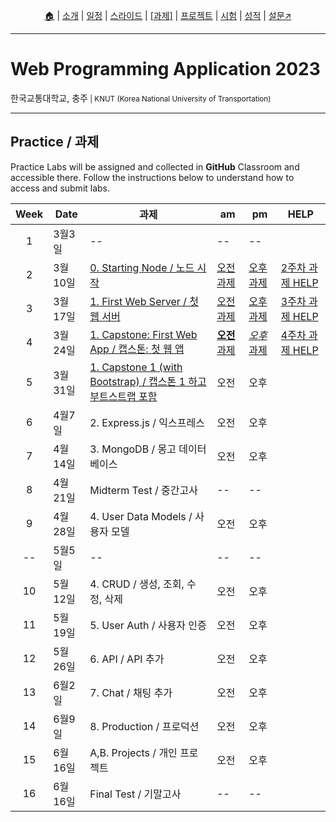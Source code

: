 <p id="menu" align="center">
  <a href="https://ut-nodejs.github.io" title="Home">🏠</a> |
  <a href="about.html" title="About">소개</a> |
  <a href="/schedule.html" title="Schedule">일정</a> |
  <a href="/slides.html" title="Slides">스라이드</a> |
  <a href="/practice.html" title="Practice"><u>[과제]</u></a> |
  <a href="/project.html" title="Project">프로젝트</a> |
  <a href="/tests.html" title="Tests">시험</a> |
  <a href="/grading.html" title="Grading">성적</a> |
  <a href="https://pollev.com/aarons007" title="PollEverywhere">설문↗️</a>
</p>

---

# Web Programming Application 2023

<p>한국교통대학교, 충주<small> | KNUT (Korea National University of Transportation)</small></p>

---

## Practice / 과제

Practice Labs will be assigned and collected in **GitHub** Classroom and accessible there. Follow the instructions below to understand how to access and submit labs.

<!-- | GitHub Classroom (과제) | [오전](https://classroom.github.com/classrooms/126310482-2023sp-259122-1-am) | [오후](https://classroom.github.com/classrooms/126310482-2023sp-259122-2-pm) -->

| Week | Date    | 과제                                                                                                                | am                                                       | pm                                                     | HELP                                                               |
| :--: | ------- | ------------------------------------------------------------------------------------------------------------------- | -------------------------------------------------------- | ------------------------------------------------------ | ------------------------------------------------------------------ |
|  1   | 3월3일  | --                                                                                                                  | --                                                       | --                                                     |
|  2   | 3월10일 | [0. Starting Node / 노드 시작](https://github.com/ut-nodejs/0-starting-nodejs)                                      | [오전 과제](https://classroom.github.com/a/ufXcgZ68)     | [오후 과제](https://classroom.github.com/a/YeQuxwK6)   | [2주차 과제 HELP](https://github.com/orgs/ut-nodejs/discussions/1) |
|  3   | 3월17일 | [1. First Web Server / 첫 웹 서버](https://github.com/ut-nodejs/1-node-webserver-start)                             | [오전 과제](https://classroom.github.com/a/poWHzDMH)     | [오후 과제](https://classroom.github.com/a/Fyol0_-I)   | [3주차 과제 HELP](https://github.com/orgs/ut-nodejs/discussions/2) |
|  4   | 3월24일 | [1. Capstone: First Web App / 캡스톤: 첫 웹 앱](https://github.com/ut-nodejs/2-webserver-capstone)                  | [**오전** 과제](https://classroom.github.com/a/TJpdR0C3) | [_오후_ 과제](https://classroom.github.com/a/F4nLnLQw) | [4주차 과제 HELP](https://github.com/orgs/ut-nodejs/discussions/3) |
|  5   | 3월31일 | [1. Capstone 1 (with Bootstrap) / 캡스톤 1 하고 부트스트랩 포함](https://github.com/ut-nodejs/3-bootstrap-practice) | 오전                                                     | 오후                                                   |
|  6   | 4월7일  | 2. Express.js / 익스프레스                                                                                          | 오전                                                     | 오후                                                   |
|  7   | 4월14일 | 3. MongoDB / 몽고 데이터베이스                                                                                      | 오전                                                     | 오후                                                   |
|  8   | 4월21일 | Midterm Test / 중간고사                                                                                             | --                                                       | --                                                     |
|  9   | 4월28일 | 4. User Data Models / 사용자 모델                                                                                   | 오전                                                     | 오후                                                   |
|  --  | 5월5일  | --                                                                                                                  | --                                                       | --                                                     |
|  10  | 5월12일 | 4. CRUD / 생성, 조회, 수정, 삭제                                                                                    | 오전                                                     | 오후                                                   |
|  11  | 5월19일 | 5. User Auth / 사용자 인증                                                                                          | 오전                                                     | 오후                                                   |
|  12  | 5월26일 | 6. API / API 추가                                                                                                   | 오전                                                     | 오후                                                   |
|  13  | 6월2일  | 7. Chat / 채팅 추가                                                                                                 | 오전                                                     | 오후                                                   |
|  14  | 6월9일  | 8. Production / 프로덕션                                                                                            | 오전                                                     | 오후                                                   |
|  15  | 6월16일 | A,B. Projects / 개인 프로젝트                                                                                       | 오전                                                     | 오후                                                   |
|  16  | 6월16일 | Final Test / 기말고사                                                                                               | --                                                       | --                                                     |
